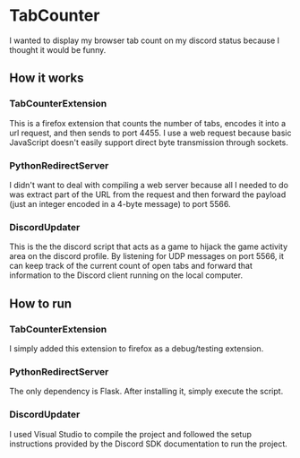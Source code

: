 # TabCounter

I wanted to display my browser tab count on my discord status because I thought it would be funny.

## How it works
### TabCounterExtension
This is a firefox extension that counts the number of tabs, encodes it into a url request, and then sends to port 4455. I use a web request because basic JavaScript doesn't easily support direct byte transmission through sockets.

### PythonRedirectServer
I didn't want to deal with compiling a web server because all I needed to do was extract part of the URL from the request and then forward the payload (just an integer encoded in a 4-byte message) to port 5566.

### DiscordUpdater
This is the the discord script that acts as a game to hijack the game activity area on the discord profile. By listening for UDP messages on port 5566, it can keep track of the current count of open tabs and forward that information to the Discord client running on the local computer.


## How to run
### TabCounterExtension
I simply added this extension to firefox as a debug/testing extension.

### PythonRedirectServer
The only dependency is Flask. After installing it, simply execute the script.

### DiscordUpdater
I used Visual Studio to compile the project and followed the setup instructions provided by the Discord SDK documentation to run the project.